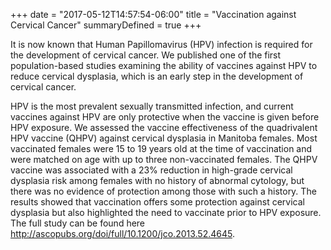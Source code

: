 +++
date = "2017-05-12T14:57:54-06:00"
title = "Vaccination against Cervical Cancer"
summaryDefined = true
+++

It is now known that Human Papillomavirus (HPV) infection is required for the development of cervical cancer. We published one of the first population-based studies examining the ability of vaccines against HPV to reduce cervical dysplasia, which is an early step in the development of cervical cancer.
<!--more-->

HPV is the most prevalent sexually transmitted infection, and current vaccines against HPV are only protective when the vaccine is given before HPV exposure. We assessed the vaccine effectiveness of the quadrivalent HPV vaccine (QHPV) against cervical dysplasia in Manitoba females. Most vaccinated females were 15 to 19 years old at the time of vaccination and were matched on age with up to three non-vaccinated females. The QHPV vaccine was associated with a 23% reduction in high-grade cervical dysplasia risk among females with no history of abnormal cytology, but there was no evidence of protection among those with such a history. The results showed that vaccination offers some protection against cervical dysplasia but also highlighted the need to vaccinate prior to HPV exposure. The full study can be found here <http://ascopubs.org/doi/full/10.1200/jco.2013.52.4645>.
